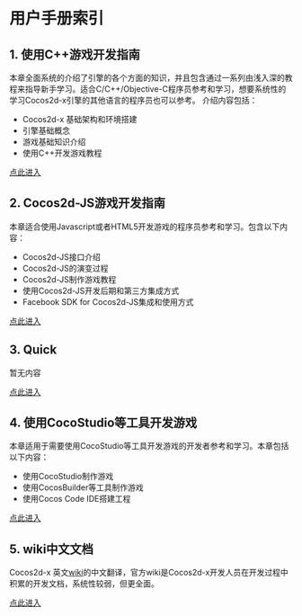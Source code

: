 # 用户手册索引
## 1. 使用C++游戏开发指南
本章全面系统的介绍了引擎的各个方面的知识，并且包含通过一系列由浅入深的教程来指导新手学习。适合C/C++/Objective-C程序员参考和学习，想要系统性的学习Cocos2d-x引擎的其他语言的程序员也可以参考。
介绍内容包括：

- Cocos2d-x 基础架构和环境搭建
- 引擎基础概念
- 游戏基础知识介绍
- 使用C++开发游戏教程

[点此进入](framework/native/zh.md)

## 2. Cocos2d-JS游戏开发指南
本章适合使用Javascript或者HTML5开发游戏的程序员参考和学习。包含以下内容：

- Cocos2d-JS接口介绍
- Cocos2d-JS的演变过程
- Cocos2d-JS制作游戏教程
- 使用Cocos2d-JS开发后期和第三方集成方式
- Facebook SDK for Cocos2d-JS集成和使用方式

[点此进入](framework/html5/zh.md)

## 3. Quick
暂无内容

[点此进入](framework/quick/zh.md)

## 4. 使用CocoStudio等工具开发游戏
本章适用于需要使用CocoStudio等工具开发游戏的开发者参考和学习。本章包括以下内容：

- 使用CocoStudio制作游戏
- 使用CocosBuilder等工具制作游戏
- 使用Cocos Code IDE搭建工程

[点此进入](studio/zh.md)

## 5. wiki中文文档

Cocos2d-x 英文[wiki](http://cocos2d-x.org/wiki)的中文翻译，官方wiki是Cocos2d-x开发人员在开发过程中积累的开发文档，系统性较弱，但更全面。

[点此进入](../manual/framework/native/wiki/zh.md)